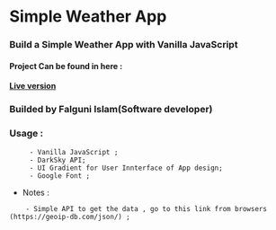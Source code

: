 # Simple Weather App
### Build a Simple Weather App with Vanilla JavaScript

#### Project Can be found in here :
 **[Live version](https://rawcdn.githack.com/codershona/Quiz-App-OOP/a5fe02265c5d24fb566ba9dd9b4d2071e5df3587/index.html)**

### Builded by Falguni Islam(Software developer)

### Usage :
```
     - Vanilla JavaScript ;
     - DarkSky API;
     - UI Gradient for User Innterface of App design;
     - Google Font ;
```

* Notes :
```
    - Simple API to get the data , go to this link from browsers (https://geoip-db.com/json/) ;
```
